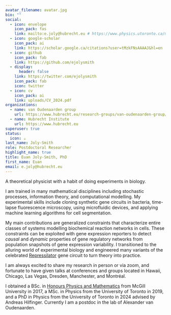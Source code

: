 ```yaml
---
avatar_filename: avatar.jpg
bio: ""
social:
  - icon: envelope
    icon_pack: fas
    link: mailto:e.joly@hubrecht.eu # https://www.physics.utoronto.ca/members/joly-smith-euan/
  - icon: google-scholar
    icon_pack: ai
    link: https://scholar.google.ca/citations?user=tMzkFNsAAAAJ&hl=en
  - icon: github
    icon_pack: fab
    link: https://github.com/ejolysmith
  - display:
      header: false
    link: https://twitter.com/ejolysmith
    icon_pack: fab
    icon: twitter
  - icon: cv
    icon_pack: ai
    link: uploads/CV_2024.pdf
organizations:
  - name: van Oudenaarden group
    url: https://www.hubrecht.eu/research-groups/van-oudenaarden-group/
  - name: Hubrecht Institute 
    url: https://www.hubrecht.eu
superuser: true
status:
  icon: ☕️
last_name: Joly-Smith
role: Postdoctoral Researcher
highlight_name: true
title: Euan Joly-Smith, PhD
first_name: Euan
email: e.joly@hubrecht.eu
---
```

A theoretical physicist with a habit of doing experiments in biology. 

I am trained in many mathematical disciplines including stochastic processes, information theory, and computational modelling. 
My experimental skills include cloning synthetic gene circuits in bacteria, time-lapse fluorescence microscopy, using microfluidic devices, and applying machine learning algorithms for cell segmentation.

My main contributions are generalized constraints that characterize entire classes of systems modelling biochemical reaction networks in cells.
These constraints can be exploited with gene expression reporters to detect *causal* and *dynamic* properties of gene regulatory networks from population snapshots of gene expression variability.
I transitioned to the alluring world of experimental biology and engineered many variants of the celebrated [Repressilator](https://www.nature.com/articles/35002125) gene circuit to turn theory into practice. 

I am always excited to share my research in person or via zoom, and fortunate to have given talks at conferences and groups located in Hawaii, Chicago, Las Vegas, Dresden, Manchester, and Montréal.
 
I obtained a BSc. in [Honours Physics and Mathematics](https://www.mcgill.ca/study/2023-2024/faculties/science/undergraduate/programs/bachelor-science-bsc-honours-mathematics-and-physics) from McGill University in 2017, a MSc. in Physics from the University of Toronto in 2019, and a PhD in Physics from the University of Toronto in 2024 advised by Andreas Hilfinger. Currently I am a postdoc in the lab of Alexander van Oudenaarden. 
